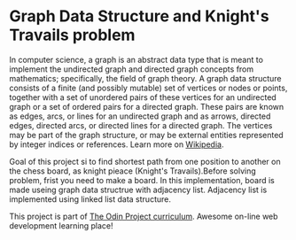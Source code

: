 # Graph Data Structure and Knight's Travails problem

In computer science, a graph is an abstract data type that is meant to 
implement the undirected graph and directed graph concepts from mathematics;
specifically, the field of graph theory. 
A graph data structure consists of a finite (and possibly mutable) set of 
vertices or nodes or points, together with a set of unordered pairs of these
vertices for an undirected graph or a set of ordered pairs for a directed graph.
These pairs are known as edges, arcs, or lines for an undirected graph and as
arrows, directed edges, directed arcs, or directed lines for a directed graph.
The vertices may be part of the graph structure, or may be external entities
represented by integer indices or references. 
Learn more on [Wikipedia](https://en.wikipedia.org/wiki/Graph_(abstract_data_type)).

Goal of this project si to find shortest path from one position to another on
the chess board, as knight pieace (Knight's Travails).Before solving problem,
frist you need to make a board. In this implementation, board is made useing graph
data structrue with adjacency list. Adjacency list is implemented using linked list
data structure.

This project is part of [The Odin Project curriculum](https://www.theodinproject.com/). 
Awesome on-line web development learning place!